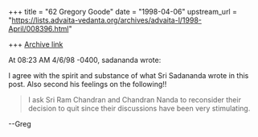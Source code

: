 +++
title = "62 Gregory Goode"
date = "1998-04-06"
upstream_url = "https://lists.advaita-vedanta.org/archives/advaita-l/1998-April/008396.html"

+++
[Archive link](https://lists.advaita-vedanta.org/archives/advaita-l/1998-April/008396.html)

At 08:23 AM 4/6/98 -0400, sadananda wrote:

I agree with the spirit and substance of what Sri Sadananda wrote in this
post.  Also second his feelings on the following!!

>I ask Sri Ram Chandran and Chandran Nanda to reconsider their decision to
>quit since their discussions have been very stimulating.

--Greg

